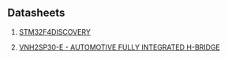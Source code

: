 
## Datasheets
1. [STM32F4DISCOVERY](http://www.st.com/en/evaluation-tools/stm32f4discovery.html)

2. [VNH2SP30-E - AUTOMOTIVE FULLY INTEGRATED H-BRIDGE](http://www.st.com/en/automotive-analog-and-power/vnh2sp30-e.html)
